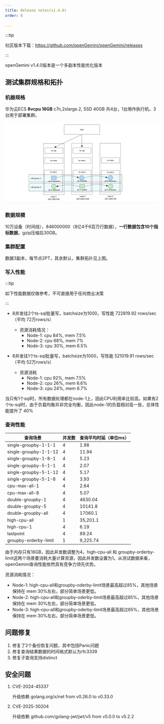 ```yaml
---
title: Release notes(v1.4.0)
order: 8

---
```


:::tip

社区版本下载：https://github.com/openGemini/openGemini/releases

:::

openGemini v1.4.0版本是一个多副本性能优化版本

## 测试集群规格和拓扑

### 机器规格

华为云ECS **8vcpu 16GB** c7n,2xlarge.2, SSD 40GB 共4台，1台用作执行机，3台用于部署集群。

![image-20250413202449487](../../../../static/img/guide/version/image-20250413202449487.png)

### 数据规模

10万设备（时间线），846000000（8亿4千6百万行数据），**一行数据包含10个指标数据**，gzip压缩后30GB。

### 集群配置

数据3副本，每节点2PT，其余默认，集群拓扑见上图。

### 写入性能

:::tip

如下性能数据仅做参考，不可直接用于任何商业决策

:::

- 8并发往2个ts-sql批量写，batchsize为1000，写性能 722819.92 rows/sec（平均 72万rows/s）
  - 资源消耗情况：
    - Node-1:  cpu 84%, mem  7.5%
    - Node-2:  cpu 68%, mem  7%
    - Node-3:  cpu 30%, mem  6.5%

- 8并发往1个ts-sql批量写，batchsize为1000，写性能 521019.91 rows/sec（平均 52万rows/s）
  - 资源消耗
    - Node-1:  cpu 92%, mem  7.5%
    - Node-2:  cpu 26%, mem  6.6%
    - Node-3:  cpu 24%, mem  6.7%

当只有1个sql时，所有数据处理都在node-1上，因此CPU利用率比较高。如果有2个ts-sql时，由于负载均衡并非完全均衡，因此node-1的负载相对高一些，总体性能提升了 40%

### 查询性能

| 查询场景              | 并发数 | 查询平均时延（单位ms） |
| --------------------- | ------ | ---------------------- |
| single-groupby-1-1-1  | 4      | 1.98                   |
| single-groupby-1-1-12 | 4      | 11.94                  |
| single-groupby-1-8-1  | 4      | 5.23                   |
| single-groupby-5-1-1  | 4      | 2.07                   |
| single-groupby-5-1-12 | 4      | 5.17                   |
| single-groupby-5-1-8  | 4      | 3.93                   |
| cpu-max-all-1         | 4      | 2.64                   |
| cpu-max-all-8         | 4      | 5.07                   |
| double-groupby-1      | 4      | 4630.04                |
| double-groupby-5      | 4      | 10141.8                |
| double-groupby-all    | 4      | 17060.1                |
| high-cpu-all          | 1      | 35,201.1               |
| high-cpu-1            | 4      | 6.19                   |
| lastpoint             | 4      | 89.24                  |
| groupby-orderby-limit | 1      | 9,225.74               |

由于内存只有16GB，因此并发数调整为4，high-cpu-all 和 groupby-orderby-limit这两个场景要消耗大量计算资源，因此并发数设置为1。从测试数据来看，openGemini查询性能依然具有竞争力领先优势。

资源消耗情况：

- Node-1:  high-cpu-all和groupby-oderby-limit场景最高超过85%，其他场景保持在 mem 30%左右，部分简单场景更低。
- Node-2:  high-cpu-all和groupby-oderby-limit场景最高超过85%，其他场景保持在 mem 30%左右，部分简单场景更低。
- Node-3:  high-cpu-all和groupby-oderby-limit场景最高超过85%，其他场景保持在 mem 30%左右，部分简单场景更低。

## 问题修复

1. 修复了2个备份恢复问题，其中包括Panic问题
2. 修复查询结果数据的时间格式默认为rfc3339
3. 修复子查询支持distinct

## 安全问题

1. CVE-2024-45337

   升级依赖  golang.org/x/net from v0.26.0 to v0.33.0

2. CVE-2025-30204

   升级依赖  github.com/golang-jwt/jwt/v5 from v5.0.0 to v5.2.2

